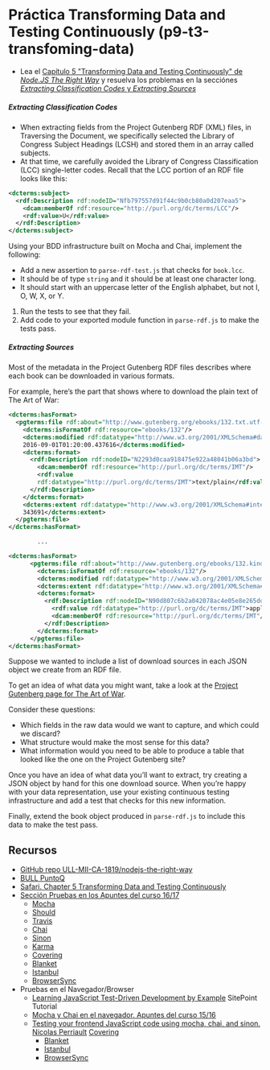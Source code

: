 # Práctica Transforming Data and Testing Continuously (p9-t3-transfoming-data)

* Lea el 
[Capítulo 5 "Transforming Data and Testing Continuously" de *Node.JS The Right Way*](https://proquest-safaribooksonline-com.accedys2.bbtk.ull.es/book/web-development/9781680505344/part-iidot-working-with-data/chp_databases_html#X2ludGVybmFsX0h0bWxWaWV3P3htbGlkPTk3ODE2ODA1MDUzNDQlMkZjaHBfdHJhbnNmb3JtaW5nX2RhdGFfaHRtbCZxdWVyeT0=)
y resuelva los problemas en la secciónes 
[*Extracting Classification Codes* y *Extracting Sources*](https://proquest-safaribooksonline-com.accedys2.bbtk.ull.es/book/web-development/9781680505344/part-iidot-working-with-data/chp_databases_html#X2ludGVybmFsX0h0bWxWaWV3P3htbGlkPTk3ODE2ODA1MDUzNDQlMkZkMjRlMTQ3NDZfaHRtbCZxdWVyeT0=)

##### Extracting Classification Codes

- When extracting fields from the Project Gutenberg RDF (XML) files,
in Traversing the Document, we specifically selected the Library
of Congress Subject Headings (LCSH) and stored them in an array
called subjects.
- At that time, we carefully avoided the Library of
Congress Classification (LCC) single-letter codes. Recall that the
LCC portion of an RDF file looks like this:

```xml
<dcterms:subject>
  <rdf:Description rdf:nodeID="Nfb797557d91f44c9b0cb80a0d207eaa5">
    <dcam:memberOf rdf:resource="http://purl.org/dc/terms/LCC"/>
    <rdf:value>U</rdf:value>
  </rdf:Description>
</dcterms:subject>
```

Using your BDD infrastructure built on Mocha and Chai, implement the following:

* Add a new assertion to `parse-rdf-test.js` that checks for `book.lcc`. 
* It should be of type `string` and it should be at least one character long.
* It should start with an uppercase letter of the English alphabet, but not I, O, W, X, or Y.

1. Run the tests to see that they fail.
2. Add code to your exported module function in `parse-rdf.js` to make the tests pass.


##### Extracting Sources

Most of the metadata in the Project Gutenberg RDF files describes
where each book can be downloaded in various formats. 

For example,
here’s the part that shows where to download the plain text of The
Art of War:

```xml
<dcterms:hasFormat>
  <pgterms:file rdf:about="http://www.gutenberg.org/ebooks/132.txt.utf-8">
    <dcterms:isFormatOf rdf:resource="ebooks/132"/>
    <dcterms:modified rdf:datatype="http://www.w3.org/2001/XMLSchema#dateTime">
    2016-09-01T01:20:00.437616</dcterms:modified>
    <dcterms:format>
      <rdf:Description rdf:nodeID="N2293d0caa918475e922a48041b06a3bd">
        <dcam:memberOf rdf:resource="http://purl.org/dc/terms/IMT"/>
        <rdf:value
        rdf:datatype="http://purl.org/dc/terms/IMT">text/plain</rdf:value>
      </rdf:Description>
    </dcterms:format>
    <dcterms:extent rdf:datatype="http://www.w3.org/2001/XMLSchema#integer">
    343691</dcterms:extent>
  </pgterms:file>
</dcterms:hasFormat>

        ...

<dcterms:hasFormat>
      <pgterms:file rdf:about="http://www.gutenberg.org/ebooks/132.kindle.noimages">
        <dcterms:isFormatOf rdf:resource="ebooks/132"/>
        <dcterms:modified rdf:datatype="http://www.w3.org/2001/XMLSchema#dateTime">2015-08-01T01:24:38.440052</dcterms:modified>
        <dcterms:extent rdf:datatype="http://www.w3.org/2001/XMLSchema#integer">598678</dcterms:extent>
        <dcterms:format>
          <rdf:Description rdf:nodeID="N90d807c6b2a042078ac4e05e8e265dd7">
            <rdf:value rdf:datatype="http://purl.org/dc/terms/IMT">application/x-mobipocket-ebook</rdf:value>
            <dcam:memberOf rdf:resource="http://purl.org/dc/terms/IMT"/>
          </rdf:Description>
        </dcterms:format>
      </pgterms:file>
</dcterms:hasFormat>
```

Suppose we wanted to include a list of download sources in each
JSON object we create from an RDF file. 

To get an idea of what data
you might want, take a look at the [Project Gutenberg page for The
Art of War](http://www.gutenberg.org/ebooks/132).

Consider these questions:

* Which fields in the raw data would we want to capture, and which could we discard?
* What structure would make the most sense for this data?
* What information would you need to be able to produce a table that looked like the one on the Project Gutenberg site?

Once you have an idea of what data you’ll want to extract, try
creating a JSON object by hand for this one download source. When
you’re happy with your data representation, use your existing
continuous testing infrastructure and add a test that checks for
this new information.

Finally, extend the book object produced in `parse-rdf.js` to include
this data to make the test pass.


## Recursos

* [GitHub repo ULL-MII-CA-1819/nodejs-the-right-way](https://github.com/ULL-MII-CA-1819/nodejs-the-right-way)
* [BULL PuntoQ](https://www.ull.es/servicios/biblioteca/servicios/puntoq/)
* [Safari. Chapter 5
Transforming Data and Testing Continuously](https://proquest-safaribooksonline-com.accedys2.bbtk.ull.es/book/web-development/9781680505344/part-iidot-working-with-data/chp_databases_html#X2ludGVybmFsX0h0bWxWaWV3P3htbGlkPTk3ODE2ODA1MDUzNDQlMkZjaHBfdHJhbnNmb3JtaW5nX2RhdGFfaHRtbCZxdWVyeT0=)
* [Sección Pruebas en los Apuntes del curso 16/17](https://casianorodriguezleon.gitbooks.io/ull-esit-1617/content/apuntes/pruebas/)
  * [Mocha](https://casianorodriguezleon.gitbooks.io/ull-esit-1617/content/apuntes/pruebas/mocha.html)
  * [Should](https://casianorodriguezleon.gitbooks.io/ull-esit-1617/content/apuntes/pruebas/mocha.html#should)
  * [Travis](https://casianorodriguezleon.gitbooks.io/ull-esit-1617/content/apuntes/pruebas/travis.html)
  * [Chai](https://casianorodriguezleon.gitbooks.io/ull-esit-1617/content/apuntes/pruebas/chai.html)
  * [Sinon](https://casianorodriguezleon.gitbooks.io/ull-esit-1617/content/apuntes/pruebas/sinon.html)
  * [Karma](https://casianorodriguezleon.gitbooks.io/ull-esit-1617/content/apuntes/pruebas/karma.html)
  * [Covering](https://casianorodriguezleon.gitbooks.io/ull-esit-1617/content/apuntes/pruebas/covering.html)
  * [Blanket](https://casianorodriguezleon.gitbooks.io/ull-esit-1617/content/apuntes/pruebas/blanket.html)
  * [Istanbul](https://casianorodriguezleon.gitbooks.io/ull-esit-1617/content/apuntes/pruebas/istanbul.html)
  * [BrowserSync](https://casianorodriguezleon.gitbooks.io/ull-esit-1617/content/apuntes/pruebas/browsersync.html)
* Pruebas en el Navegador/Browser
  * [Learning JavaScript Test-Driven Development by Example](https://www.sitepoint.com/learning-javascript-test-driven-development-by-example/) SitePoint Tutorial
  * [Mocha y Chai en el navegador. Apuntes del curso 15/16](https://casianorodriguezleon.gitbooks.io/pl1516/content/practicas/mochachaisinon.html)
  * [Testing your frontend JavaScript code using mocha, chai, and sinon. Nicolas Perriault](https://nicolas.perriault.net/code/2013/testing-frontend-javascript-code-using-mocha-chai-and-sinon/)
   [Covering](https://casianorodriguezleon.gitbooks.io/ull-esit-1617/content/apuntes/pruebas/covering.html)
    * [Blanket](https://casianorodriguezleon.gitbooks.io/ull-esit-1617/content/apuntes/pruebas/blanket.html)
    * [Istanbul](https://casianorodriguezleon.gitbooks.io/ull-esit-1617/content/apuntes/pruebas/istanbul.html)
    * [BrowserSync](https://casianorodriguezleon.gitbooks.io/ull-esit-1617/content/apuntes/pruebas/browsersync.html)


